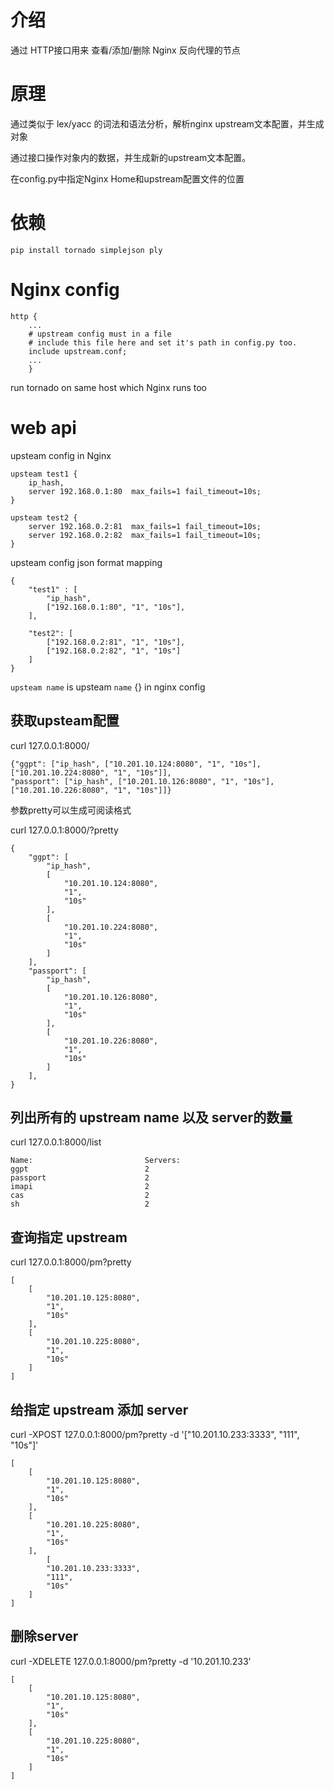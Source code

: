 # 介绍 
通过 HTTP接口用来 查看/添加/删除 Nginx 反向代理的节点


# 原理
通过类似于 lex/yacc 的词法和语法分析，解析nginx upstream文本配置，并生成对象

通过接口操作对象内的数据，并生成新的upstream文本配置。

在config.py中指定Nginx Home和upstream配置文件的位置

# 依赖
```
pip install tornado simplejson ply
```
# Nginx config
```
http {
    ...
    # upstream config must in a file
    # include this file here and set it's path in config.py too.
    include upstream.conf;
    ...
    }
```

run tornado on same host which Nginx runs too  

# web api
upsteam config in Nginx
```
upsteam test1 {
    ip_hash,
    server 192.168.0.1:80  max_fails=1 fail_timeout=10s;
}

upsteam test2 {
    server 192.168.0.2:81  max_fails=1 fail_timeout=10s;
    server 192.168.0.2:82  max_fails=1 fail_timeout=10s;
}
```

upsteam config json format mapping
```
{
    "test1" : [
        "ip_hash",
        ["192.168.0.1:80", "1", "10s"],
    ],
    
    "test2": [
        ["192.168.0.2:81", "1", "10s"],
        ["192.168.0.2:82", "1", "10s"]
    ]
}
```
`upsteam name` is upsteam `name` {} in nginx config


## 获取upsteam配置
curl 127.0.0.1:8000/
```
{"ggpt": ["ip_hash", ["10.201.10.124:8080", "1", "10s"], ["10.201.10.224:8080", "1", "10s"]], 
"passport": ["ip_hash", ["10.201.10.126:8080", "1", "10s"], ["10.201.10.226:8080", "1", "10s"]]}
```
参数pretty可以生成可阅读格式

curl 127.0.0.1:8000/?pretty
```
{
    "ggpt": [
        "ip_hash",
        [
            "10.201.10.124:8080",
            "1",
            "10s"
        ],
        [
            "10.201.10.224:8080",
            "1",
            "10s"
        ]
    ],
    "passport": [
        "ip_hash",
        [
            "10.201.10.126:8080",
            "1",
            "10s"
        ],
        [
            "10.201.10.226:8080",
            "1",
            "10s"
        ]
    ],
}
```

## 列出所有的 upstream name 以及 server的数量
curl 127.0.0.1:8000/list
```
Name:                         Servers:
ggpt                          2
passport                      2
imapi                         2
cas                           2
sh                            2
```

## 查询指定 upstream 
curl 127.0.0.1:8000/pm?pretty
```
[
    [
        "10.201.10.125:8080",
        "1",
        "10s"
    ],
    [
        "10.201.10.225:8080",
        "1",
        "10s"
    ]
]

```
## 给指定 upstream 添加 server
curl -XPOST 127.0.0.1:8000/pm?pretty -d '["10.201.10.233:3333", "111", "10s"]'
```
[
    [
        "10.201.10.125:8080",
        "1",
        "10s"
    ],
    [
        "10.201.10.225:8080",
        "1",
        "10s"
    ],
        [
        "10.201.10.233:3333",
        "111",
        "10s"
    ]
]
```


## 删除server
curl -XDELETE 127.0.0.1:8000/pm?pretty -d '10.201.10.233'
```
[
    [
        "10.201.10.125:8080",
        "1",
        "10s"
    ],
    [
        "10.201.10.225:8080",
        "1",
        "10s"
    ]
]
```
